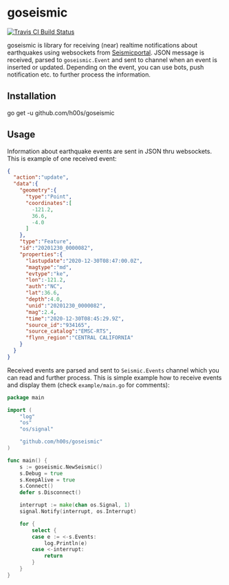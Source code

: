 # goseismic

[![Travis CI Build Status](https://travis-ci.com/h00s/goseismic.svg?branch=master)](https://travis-ci.com/github/h00s/goseismic)

goseismic is library for receiving (near) realtime notifications about earthquakes using websockets from [Seismicportal](https://www.seismicportal.eu/realtime.html).
JSON message is received, parsed to `goseismic.Event` and sent to channel when an event is inserted or updated. Depending on the event, you can use bots, push notification etc. to
further process the information.

## Installation

go get -u github.com/h00s/goseismic

## Usage

Information about earthquake events are sent in JSON thru websockets. This is example of one received event:

```json
{
  "action":"update",
  "data":{
    "geometry":{
      "type":"Point",
      "coordinates":[
        -121.2,
        36.6,
        -4.0
      ]
    },
    "type":"Feature",
    "id":"20201230_0000082",
    "properties":{
      "lastupdate":"2020-12-30T08:47:00.0Z",
      "magtype":"md",
      "evtype":"ke",
      "lon":-121.2,
      "auth":"NC",
      "lat":36.6,
      "depth":4.0,
      "unid":"20201230_0000082",
      "mag":2.4,
      "time":"2020-12-30T08:45:29.9Z",
      "source_id":"934165",
      "source_catalog":"EMSC-RTS",
      "flynn_region":"CENTRAL CALIFORNIA"
    }
  }
}
```

Received events are parsed and sent to `Seismic.Events` channel which you can read and further process. This is simple example how to receive events and display them (check `example/main.go` for comments):

```go
package main

import (
	"log"
	"os"
	"os/signal"

	"github.com/h00s/goseismic"
)

func main() {
	s := goseismic.NewSeismic()
	s.Debug = true
	s.KeepAlive = true
	s.Connect()
	defer s.Disconnect()

	interrupt := make(chan os.Signal, 1)
	signal.Notify(interrupt, os.Interrupt)

	for {
		select {
		case e := <-s.Events:
			log.Println(e)
		case <-interrupt:
			return
		}
	}
}
```